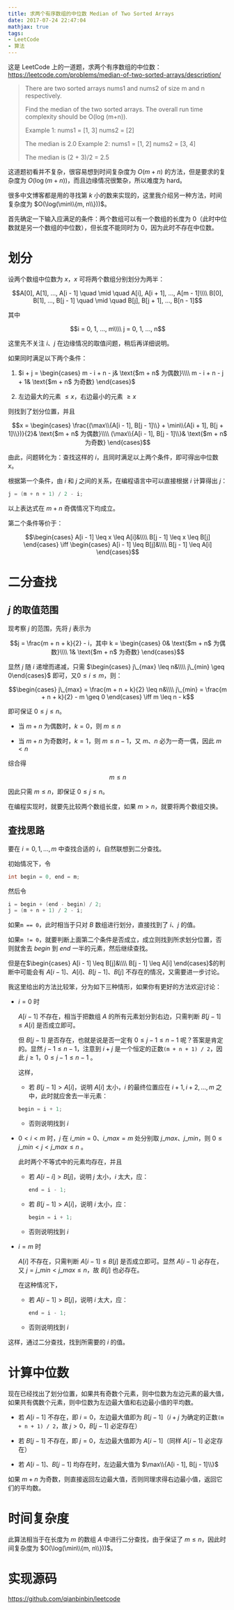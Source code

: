 ```yaml
---
title: 求两个有序数组的中位数 Median of Two Sorted Arrays
date: 2017-07-24 22:47:04
mathjax: true
tags:
- LeetCode
- 算法
---
```


这是 LeetCode 上的一道题，求两个有序数组的中位数：
<https://leetcode.com/problems/median-of-two-sorted-arrays/description/>

> There are two sorted arrays nums1 and nums2 of size m and n respectively.
>
> Find the median of the two sorted arrays. The overall run time complexity should be O(log (m+n)).
>
> Example 1:
> nums1 = [1, 3]
> nums2 = [2]
>
> The median is 2.0
> Example 2:
> nums1 = [1, 2]
> nums2 = [3, 4]
>
> The median is (2 + 3)/2 = 2.5

这道题初看并不复杂，很容易想到时间复杂度为 $O(m+n)$ 的方法，但是要求的复杂度为 $O(\log(m+n))$，而且边缘情况很繁杂，所以难度为 hard。

很多中文博客都是用的寻找第 $k$ 小的数来实现的，这里我介绍另一种方法，时间复杂度为 $O(\log(\min\\{m, n\\}))$。

<!-- more -->

首先确定一下输入应满足的条件：两个数组可以有一个数组的长度为 0（此时中位数就是另一个数组的中位数），但长度不能同时为 0，因为此时不存在中位数。

# 划分

设两个数组中位数为 $x$，$x$ 可将两个数组分别划分为两半：

$$A[0], A[1], ..., A[i - 1] \quad \mid \quad A[i], A[i + 1], ..., A[m - 1]\\\\
B[0], B[1], ..., B[j - 1] \quad \mid \quad B[j], B[j + 1], ..., B[n - 1]$$

其中

$$i = 0, 1, ..., m\\\\
j = 0, 1, ..., n$$

这里先不关注 $i$、$j$ 在边缘情况的取值问题，稍后再详细说明。

如果同时满足以下两个条件：

1. $i + j =
\begin{cases}
m - i + n - j& \text{$m + n$ 为偶数}\\\\
m - i + n - j + 1& \text{$m + n$ 为奇数}
\end{cases}$

2. 左边最大的元素 $\leq x$，右边最小的元素 $\geq x$

则找到了划分位置，并且

$$x = \begin{cases}
\frac{(\max\\{A[i - 1], B[j - 1]\\} + \min\\{A[i + 1], B[j + 1]\\})}{2}& \text{$m + n$ 为偶数}\\\\
(\max\\{A[i - 1], B[j - 1]\\}& \text{$m + n$ 为奇数}
\end{cases}$$

由此，问题转化为：查找这样的 $i$，且同时满足以上两个条件，即可得出中位数 $x$。

根据第一个条件，由 $i$ 和 $j$ 之间的关系，在编程语言中可以直接根据 $i$ 计算得出 $j$：

```c
j = (m + n + 1) / 2 - i;
```

以上表达式在 $m + n$ 奇偶情况下均成立。

第二个条件等价于：

$$\begin{cases}
A[i - 1] \leq x \leq A[i]&\\\\
B[j - 1] \leq x \leq B[j]
\end{cases}
\iff
\begin{cases}
A[i - 1] \leq B[j]&\\\\
B[j - 1] \leq A[i]
\end{cases}$$

# 二分查找

## $j$ 的取值范围

现考察 $j$ 的范围，先将 $j$ 表示为

$$j = \frac{m + n + k}{2} - i，其中 k = \begin{cases}
0& \text{$m + n$ 为偶数}\\\\
1& \text{$m + n$ 为奇数}
\end{cases}$$

显然 $j$ 随 $i$ 递增而递减，只需 $\begin{cases}
j\_{max} \leq n&\\\\
j\_{min} \geq 0\end{cases}$ 即可，又$0 \leq i \leq m$，则：

$$\begin{cases}
j\_{max} = \frac{m + n + k}{2} \leq n&\\\\
j\_{min} = \frac{m + n + k}{2} - m \geq 0
\end{cases}
\iff
m \leq n - k$$

即可保证 $0 \leq j \leq n$。

- 当 $m + n$ 为偶数时，$k = 0$，则 $m \leq n$

- 当 $m + n$ 为奇数时，$k = 1$，则 $m \leq n - 1$，又 $m$、$n$ 必为一奇一偶，因此 $m < n$

综合得

$$m \leq n$$

因此只需 $m \leq n$，即保证 $0 \leq j \leq n$。

在编程实现时，就要先比较两个数组长度，如果 $m > n$，就要将两个数组交换。

## 查找思路

要在 $i = 0, 1, ..., m$ 中查找合适的 $i$，自然联想到二分查找。

初始情况下，令

```c
int begin = 0, end = m;
```

然后令

```c
i = begin + (end - begin) / 2;
j = (m + n + 1) / 2 - i;
```

如果`m == 0`，此时相当于只对 $B$ 数组进行划分，直接找到了 $i$、$j$ 的值。

如果`m != 0`，就要判断上面第二个条件是否成立，成立则找到所求划分位置，否则就舍去 $begin$ 到 $end$ 一半的元素，然后继续查找。

但是在$\begin{cases}
A[i - 1] \leq B[j]&\\\\
B[j - 1] \leq A[i]
\end{cases}$的判断中可能会有 $A[i - 1]$、$A[i]$、$B[j - 1]$、$B[j]$ 不存在的情况，又需要进一步讨论。

我这里给出的方法比较笨，分为如下三种情形，如果你有更好的方法欢迎讨论：

- $i = 0$ 时

  $A[i - 1]$ 不存在，相当于把数组 $A$ 的所有元素划分到右边，只需判断 $B[j - 1] \leq A[i]$ 是否成立即可。

  但 $B[j - 1]$ 是否存在，也就是说是否一定有 $0 \leq j - 1 \leq n - 1$ 呢？答案是肯定的。显然 $j - 1 \leq n - 1$，注意到 $i + j$ 是一个恒定的正数`(m + n + 1) / 2`，因此 $j \geq 1$，$0 \leq j - 1 \leq n - 1$ 。

  这样，

  - 若 $B[j - 1] > A[i]$，说明 $A[i]$ 太小，$i$ 的最终位置应在 $i + 1, i + 2, ..., m$ 之中，此时就应舍去一半元素：

  ```c
  begin = i + 1;
  ```

  - 否则说明找到 $i$


- $0 < i < m$ 时，$j$ 在 $i\_{min} = 0$、$i\_{max} = m$ 处分别取 $j\_{max}$、$j\_{min}$，则 $0 \leq j\_{min} < j < j\_{max} \leq n$ 。

  此时两个不等式中的元素均存在，并且

  - 若 $A[i - i] > B[j]$，说明 $j$ 太小，$i$ 太大，应：

    ```c
    end = i - 1;
    ```

  - 若 $B[j - 1] > A[i]$，说明 $i$ 太小，应：

    ```c
    begin = i + 1;
    ```

  - 否则说明找到 $i$

- $i = m$ 时

  $A[i]$ 不存在，只需判断 $A[i - 1] \leq B[j]$ 是否成立即可。显然 $A[i - 1]$ 必存在，又 $j = j\_{min} < j\_{max} \leq n$，故 $B[j]$ 也必存在。

  在这种情况下，

  - 若 $A[i - 1] > B[j]$，说明 $i$ 太大，应：

    ```c
    end = i - 1;
    ```

  - 否则说明找到 $i$

这样，通过二分查找，找到所需要的 $i$ 的值。

# 计算中位数

现在已经找出了划分位置，如果共有奇数个元素，则中位数为左边元素的最大值，如果共有偶数个元素，则中位数为左边最大值和右边最小值的平均数。

- 若 $A[i - 1]$ 不存在，即 $i = 0$，左边最大值即为 $B[j - 1]$（$i + j$ 为确定的正数`(m + n + 1) / 2`，故 $j > 0$，$B[j - 1]$ 必定存在）

- 若 $B[j - 1]$ 不存在，即 $j = 0$，左边最大值即为 $A[i - 1]$（同样 $A[i - 1]$ 必定存在）

- 若 $A[i - 1]$、$B[j - 1]$ 均存在时，左边最大值为 $\max\\{A[i - 1], B[j - 1]\\}$

如果 $m + n$ 为奇数，则直接返回左边最大值，否则同理求得右边最小值，返回它们的平均数。

# 时间复杂度

此算法相当于在长度为 $m$ 的数组 $A$ 中进行二分查找，由于保证了 $m \leq n$，因此时间复杂度为 $O(\log(\min\\{m, n\\}))$。

# 实现源码

<https://github.com/qianbinbin/leetcode>
